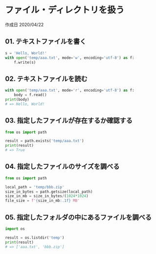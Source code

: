 # ファイル・ディレクトリを扱う

作成日 2020/04/22

## 01. テキストファイルを書く

```python
s = 'Hello, World!'
with open('temp/aaa.txt', mode='w', encoding='utf-8') as f:
    f.write(s)
```

## 02. テキストファイルを読む

```python
with open('temp/aaa.txt', mode='r', encoding='utf-8') as f:
    body = f.read()
print(body)
# => Hello, World!
```

## 03. 指定したファイルが存在するか確認する

```python
from os import path

result = path.exists('temp/aaa.txt')
print(result)
# => True
```

## 04. 指定したファイルのサイズを調べる

```python
from os import path

local_path = 'temp/bbb.zip'
size_in_bytes = path.getsize(local_path)
size_in_mb = size_in_bytes/(1024*1024)
file_size = f'{size_in_mb:.1f} MB'
```

## 05. 指定したフォルダの中にあるファイルを調べる

```python
import os

result = os.listdir('temp')
print(result)
# => ['aaa.txt', 'bbb.zip']
```
